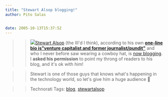 ```yaml
---
title: "Stewart Alsop blogging!"
author: Pito Salas


date: 2005-10-13T15:37:52
---
```



>>

>> ![](https://i0.wp.com/salsop.typepad.com/westernstewart.jpg?w=584)[Stewart
Alsop](<http://www.stewartalsop.com/>) (the III'd I think), according to his
own **[one-line bio is"venture capitalist and former
journalist/pundit"](<http://salsop.typepad.com/about.html>)** and who I never
before saw wearing a cowboy hat, is [now
blogging](<http://www.stewartalsop.com/>). I **asked his permission** to point
my throng of readers to his blog, and it's ok with him!

>>

>> Stewart is one of those guys that knows what's happening in the technology
world, so let's give him a huge audience 🙂

>>

>> Technorati Tags: [blog](<http://www.technorati.com/tag/blog>),
[stewartalsop](<http://www.technorati.com/tag/stewartalsop>)


